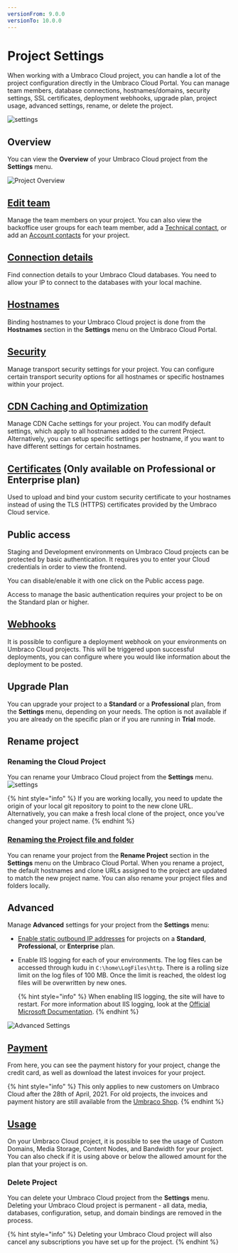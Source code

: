 ```yaml
---
versionFrom: 9.0.0
versionTo: 10.0.0
---
```


# Project Settings

When working with a Umbraco Cloud project, you can handle a lot of the project configuration directly in the Umbraco Cloud Portal. You can manage team members, database connections, hostnames/domains, security settings, SSL certificates, deployment webhooks, upgrade plan, project usage, advanced settings, rename, or delete the project.

![settings](images/project-settings-v10.png)

## Overview

You can view the **Overview** of your Umbraco Cloud project from the **Settings** menu.

![Project Overview](images/project-overview-1.png)

## [Edit team](../set-up/team-members/README.mdr)

Manage the team members on your project. You can also view the backoffice user groups for each team member, add a [Technical contact](../team-members/Technical-Contact.md), or add an [Account contacts](../team-members/Accounts-Contact.md) for your project.

## [Connection details](../databases/README.md)

Find connection details to your Umbraco Cloud databases. You need to allow your IP to connect to the databases with your local machine.

## [Hostnames](manage-hostnames/README.md)

Binding hostnames to your Umbraco Cloud project is done from the **Hostnames** section in the **Settings** menu on the Umbraco Cloud Portal.

## [Security](manage-security.md)

Manage transport security settings for your project. You can configure certain transport security options for all hostnames or specific hostnames within your project.

## [CDN Caching and Optimization](manage-cdn-caching.mdmd)

Manage CDN Cache settings for your project. You can modify default settings, which apply to all hostnames added to the current Project. Alternatively, you can setup specific settings per hostname, if you want to have different settings for certain hostnames.

## [Certificates](manage-hostnames/security-certificates.md) (Only available on **Professional** or **Enterprise** plan)

Used to upload and bind your custom security certificate to your hostnames instead of using the TLS (HTTPS) certificates provided by the Umbraco Cloud service.

## Public access

Staging and Development environments on Umbraco Cloud projects can be protected by basic authentication.
It requires you to enter your Cloud credentials in order to view the frontend. 

You can disable/enable it with one click on the Public access page.

Access to manage the basic authentication requires your project to be on the Standard plan or higher.


## [Webhooks](../deployment/deployment-webhook.md)

It is possible to configure a deployment webhook on your environments on Umbraco Cloud projects. This will be triggered upon successful deployments, you can configure where you would like information about the deployment to be posted.

## Upgrade Plan

You can upgrade your project to a **Standard** or a **Professional** plan, from the **Settings** menu, depending on your needs. The option is not available if you are already on the specific plan or if you are running in **Trial** mode.

## Rename project

### Renaming the Cloud Project

You can rename your Umbraco Cloud project from the **Settings** menu.
![settings](images/renaming-project-v10.png)

{% hint style="info" %}
If you are working locally, you need to update the origin of your local git repository to point to the new clone URL. Alternatively, you can make a fresh local clone of the project, once you’ve changed your project name.
{% endhint %}

### [Renaming the Project file and folder](../set-up/working-locally.md#renaming-the-project-files-and-folders)

You can rename your project from the **Rename Project** section in the **Settings** menu on the Umbraco Cloud Portal. When you rename a project, the default hostnames and clone URLs assigned to the project are updated to match the new project name. You can also rename your project files and folders locally.

## Advanced

Manage **Advanced** settings for your project from the **Settings** menu:

- [Enable static outbound IP addresses](../External-Services) for projects on a **Standard**, **Professional**, or **Enterprise** plan.
- Enable IIS logging for each of your environments. The log files can be accessed through kudu in `C:\home\LogFiles\http`. There is a rolling size limit on the log files of 100 MB. Once the limit is reached, the oldest log files will be overwritten by new ones.

    {% hint style="info" %}
    When enabling IIS logging, the site will have to restart. For more information about IIS logging, look at the [Official Microsoft Documentation](https://docs.microsoft.com/en-us/iis/configuration/system.webserver/httplogging).
    {% endhint %}

![Advanced Settings](images/Advanced-Settings.png)

## [Payment](Manage-subscriptions/new-shop.md)

From here, you can see the payment history for your project, change the credit card, as well as download the latest invoices for your project.

{% hint style="info" %}
This only applies to new customers on Umbraco Cloud after the 28th of April, 2021. For old projects, the invoices and payment history are still available from the [Umbraco Shop](https://shop.umbraco.com/profile/sign-in).
{% endhint %}

## [Usage](usage.md)

On your Umbraco Cloud project, it is possible to see the usage of Custom Domains, Media Storage, Content Nodes, and Bandwidth for your project. You can also check if it is using above or below the allowed amount for the plan that your project is on.

### Delete Project

You can delete your Umbraco Cloud project from the **Settings** menu. Deleting your Umbraco Cloud project is permanent - all data, media, databases, configuration, setup, and domain bindings are removed in the process.

{% hint style="info" %}
Deleting your Umbraco Cloud project will also cancel any subscriptions you have set up for the project.
{% endhint %}
